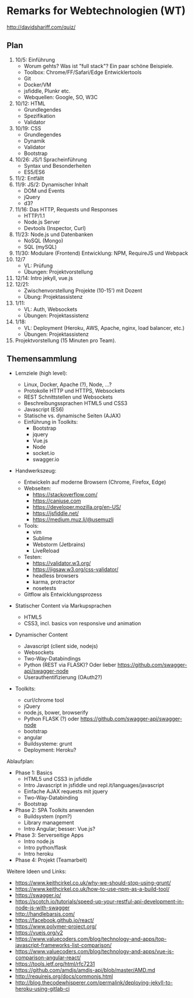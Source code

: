 # Remarks for Webtechnologien (WT)

http://davidshariff.com/quiz/

## Plan
1. 10/5: Einführung
	- Worum gehts? Was ist "full stack"? Ein paar schöne Beispiele.
	- Toolbox: Chrome/FF/Safari/Edge Entwicklertools
	- Git
	- Docker/VM
	- jsfiddle, Plunkr etc.
	- Webquellen: Google, SO, W3C
2. 10/12: HTML
	- Grundlegendes
	- Spezifikation
	- Validator
3. 10/19: CSS
	- Grundlegendes
	- Dynamik
	- Validator
	- Bootstrap
4. 10/26: JS/1 Spracheinführung
	- Syntax und Besonderheiten
	- ES5/ES6
5. 11/2: Entfällt
6. 11/9: JS/2: Dynamischer Inhalt
	- DOM und Events
	- jQuery
	- d3?
6. 11/16: Das HTTP, Requests und Responses
	- HTTP/1.1
	- Node.js Server
	- Devtools (Inspector, Curl)
7. 11/23: Node.js und Datenbanken
	- NoSQL (Mongo)
	- SQL (mySQL)
8. 11/30: Modulare (Frontend) Entwicklung: NPM, RequireJS und Webpack
9. 12/7
	- VL: Prüfung 
	- Übungen: Projektvorstellung
11. 12/14: Intro jekyll, vue.js
12. 12/21:
	- Zwischenvorstellung Projekte (10-15') mit Dozent
	- Übung: Projektassistenz
13. 1/11:
	- VL: Auth, Websockets
	- Übungen: Projektassistenz
14. 1/18:
	- VL: Deployment (Heroku, AWS, Apache, nginx, load balancer, etc.)
	- Übungen: Projektassistenz
15. Projektvorstellung (15 Minuten pro Team).

## Themensammlung

- Lernziele (high level):
	+ Linux, Docker, Apache (?), Node, ...?
	+ Protokolle HTTP und HTTPS, Websockets
	+ REST Schnittstellen und Websockets
	+ Beschreibungssprachen HTML5 und CSS3
	+ Javascript (ES6)
	+ Statische vs. dynamische Seiten (AJAX)
	+ Einführung in Toolkits:
		* Bootstrap
		* jquery
		* Vue.js
		* Node
		* socket.io
		* swagger.io

- Handwerkszeug:
	+ Entwickeln auf moderne Browsern (Chrome, Firefox, Edge)
	+ Webseiten:
		- https://stackoverflow.com/
		- https://caniuse.com
		- https://developer.mozilla.org/en-US/
		- https://jsfiddle.net/
		- https://medium.muz.li/@usemuzli
	* Tools:
		- vim
		- Sublime
		- Webstorm (Jetbrains)
		- LiveReload
	* Testen:
		- https://validator.w3.org/
		- https://jigsaw.w3.org/css-validator/
		- headless browsers
		- karma, protractor
		- nosetests
	* Gitflow als Entwicklungsprozess
- Statischer Content via Markupsprachen
	+ HTML5
	+ CSS3, incl. basics von responsive und animation
- Dynamischer Content
	+ Javascript (client side, nodejs)
	+ Websockets
	+ Two-Way-Databindings
	+ Python (REST via FLASK)? Oder lieber https://github.com/swagger-api/swagger-node
	+ Userauthentifizierung (OAuth2?)
- Toolkits:
	+ curl/chrome tool
	+ jQuery
	+ node.js, bower, browserify
	+ Python FLASK (?) oder https://github.com/swagger-api/swagger-node
	+ bootstrap
	+ angular
	+ Buildsysteme: grunt
	+ Deployment: Heroku?

Ablaufplan:
- Phase 1: Basics
	+ HTML5 und CSS3 in jsfiddle
	+ Intro Javascript in jsfiddle und repl.it/languages/javascript
	+ Einfache AJAX requests mit jquery
	+ Two-Way-Databinding
	+ Bootstrap
- Phase 2: SPA Toolkits anwenden
	+ Buildsystem (npm?)
	+ Library management
	+ Intro Angular; besser: Vue.js?
- Phase 3: Serverseitige Apps
	+ Intro node.js
	+ Intro python/flask
	+ Intro heroku
- Phase 4: Projekt (Teamarbeit)


Weitere Ideen und Links:
- https://www.keithcirkel.co.uk/why-we-should-stop-using-grunt/
- https://www.keithcirkel.co.uk/how-to-use-npm-as-a-build-tool/
- https://swagger.io/
- https://scotch.io/tutorials/speed-up-your-restful-api-development-in-node-js-with-swagger
- http://handlebarsjs.com/
- https://facebook.github.io/react/
- https://www.polymer-project.org/
- https://vuejs.org/v2
- https://www.valuecoders.com/blog/technology-and-apps/top-javascript-frameworks-list-comparison/
- https://www.valuecoders.com/blog/technology-and-apps/vue-js-comparison-angular-react/
- https://tools.ietf.org/html/rfc7231
- https://github.com/amdjs/amdjs-api/blob/master/AMD.md
- http://requirejs.org/docs/commonjs.html
- http://blog.thecodewhisperer.com/permalink/deploying-jekyll-to-heroku-using-gitlab-ci
